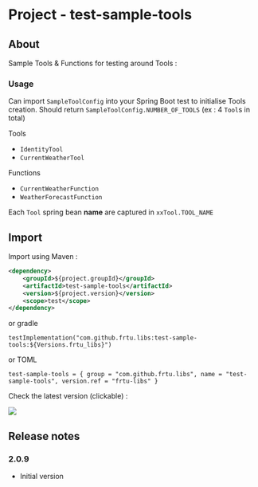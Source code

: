# Project - test-sample-tools

## About

Sample Tools & Functions for testing around Tools :

### Usage

Can import `SampleToolConfig` into your Spring Boot test to initialise Tools creation.
Should return `SampleToolConfig.NUMBER_OF_TOOLS` (ex : 4 `Tool`s in total)

Tools

* `IdentityTool`
* `CurrentWeatherTool`

Functions

* `CurrentWeatherFunction`
* `WeatherForecastFunction`

Each `Tool` spring bean **name** are captured in `xxTool.TOOL_NAME`

## Import

Import using Maven :

```XML
<dependency>
    <groupId>${project.groupId}</groupId>
    <artifactId>test-sample-tools</artifactId>
    <version>${project.version}</version>
    <scope>test</scope>
</dependency>
```

or gradle

```
testImplementation("com.github.frtu.libs:test-sample-tools:${Versions.frtu_libs}")
```

or TOML

```
test-sample-tools = { group = "com.github.frtu.libs", name = "test-sample-tools", version.ref = "frtu-libs" }
```

Check the latest version (clickable) :

[<img src="https://img.shields.io/maven-central/v/com.github.frtu.libs/test-sample-tools.svg?label=latest%20release%20:%20test-sample-tools"/>](https://search.maven.org/#search%7Cga%7C1%7Ca%3A%22lib-utils%22+g%3A%22com.github.frtu.libs%22)

## Release notes

### 2.0.9

* Initial version
